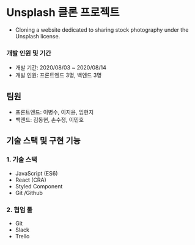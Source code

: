 # Unsplash 클론 프로젝트

- Cloning a website dedicated to sharing stock photography under the Unsplash license.

### 개발 인원 및 기간

- 개발 기간: 2020/08/03 ~ 2020/08/14
- 개발 인원: 프론트엔드 3명, 백엔드 3명

## 팀원

- 프론트엔드: 이병수, 이지윤, 임현지
- 백엔드: 김동현, 손수정, 이민호

## 기술 스택 및 구현 기능

### 1. 기술 스택

- JavaScript (ES6)
- React (CRA)
- Styled Component
- Git /Github

### 2. 협업 툴

- Git
- Slack
- Trello
